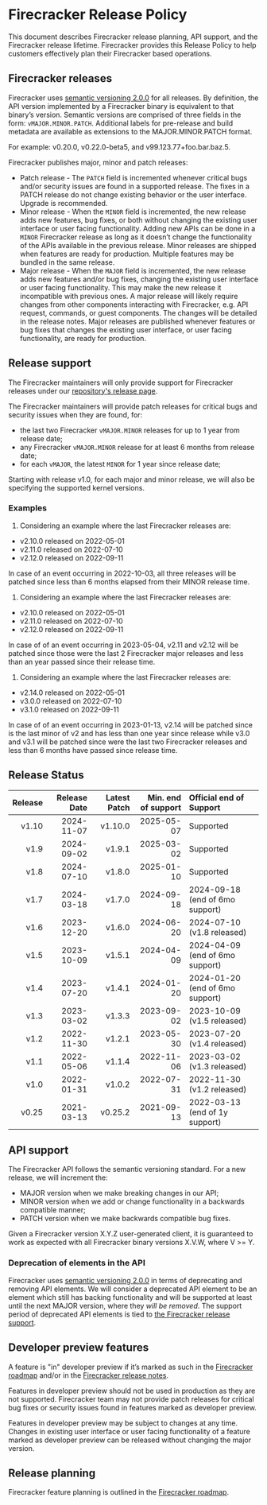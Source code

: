 # Firecracker Release Policy

This document describes Firecracker release planning, API support, and the
Firecracker release lifetime. Firecracker provides this Release Policy to help
customers effectively plan their Firecracker based operations.

## Firecracker releases

Firecracker uses
[semantic versioning 2.0.0](https://semver.org/spec/v2.0.0.html) for all
releases. By definition, the API version implemented by a Firecracker binary is
equivalent to that binary’s version. Semantic versions are comprised of three
fields in the form: `vMAJOR.MINOR.PATCH`. Additional labels for pre-release and
build metadata are available as extensions to the MAJOR.MINOR.PATCH format.

For example: v0.20.0, v0.22.0-beta5, and v99.123.77+foo.bar.baz.5.

Firecracker publishes major, minor and patch releases:

- Patch release - The `PATCH` field is incremented whenever critical bugs and/or
  security issues are found in a supported release. The fixes in a PATCH release
  do not change existing behavior or the user interface. Upgrade is recommended.
- Minor release - When the `MINOR` field is incremented, the new release adds
  new features, bug fixes, or both without changing the existing user interface
  or user facing functionality. Adding new APIs can be done in a `MINOR`
  Firecracker release as long as it doesn’t change the functionality of the APIs
  available in the previous release. Minor releases are shipped when features
  are ready for production. Multiple features may be bundled in the same
  release.
- Major release - When the `MAJOR` field is incremented, the new release adds
  new features and/or bug fixes, changing the existing user interface or user
  facing functionality. This may make the new release it incompatible with
  previous ones. A major release will likely require changes from other
  components interacting with Firecracker, e.g. API request, commands, or guest
  components. The changes will be detailed in the release notes. Major releases
  are published whenever features or bug fixes that changes the existing user
  interface, or user facing functionality, are ready for production.

## Release support

The Firecracker maintainers will only provide support for Firecracker releases
under our
[repository's release page](https://github.com/firecracker-microvm/firecracker/releases).

The Firecracker maintainers will provide patch releases for critical bugs and
security issues when they are found, for:

- the last two Firecracker `vMAJOR.MINOR` releases for up to 1 year from release
  date;
- any Firecracker `vMAJOR.MINOR` release for at least 6 months from release
  date;
- for each `vMAJOR`, the latest `MINOR` for 1 year since release date;

Starting with release v1.0, for each major and minor release, we will also be
specifying the supported kernel versions.

### Examples

1. Considering an example where the last Firecracker releases are:

- v2.10.0 released on 2022-05-01
- v2.11.0 released on 2022-07-10
- v2.12.0 released on 2022-09-11

In case of an event occurring in 2022-10-03, all three releases will be patched
since less than 6 months elapsed from their MINOR release time.

1. Considering an example where the last Firecracker releases are:

- v2.10.0 released on 2022-05-01
- v2.11.0 released on 2022-07-10
- v2.12.0 released on 2022-09-11

In case of of an event occurring in 2023-05-04, v2.11 and v2.12 will be patched
since those were the last 2 Firecracker major releases and less than an year
passed since their release time.

1. Considering an example where the last Firecracker releases are:

- v2.14.0 released on 2022-05-01
- v3.0.0 released on 2022-07-10
- v3.1.0 released on 2022-09-11

In case of of an event occurring in 2023-01-13, v2.14 will be patched since is
the last minor of v2 and has less than one year since release while v3.0 and
v3.1 will be patched since were the last two Firecracker releases and less than
6 months have passed since release time.

## Release Status

| Release | Release Date | Latest Patch | Min. end of support | Official end of Support         |
| ------: | -----------: | -----------: | ------------------: | :------------------------------ |
|   v1.10 |   2024-11-07 |      v1.10.0 |          2025-05-07 | Supported                       |
|    v1.9 |   2024-09-02 |       v1.9.1 |          2025-03-02 | Supported                       |
|    v1.8 |   2024-07-10 |       v1.8.0 |          2025-01-10 | Supported                       |
|    v1.7 |   2024-03-18 |       v1.7.0 |          2024-09-18 | 2024-09-18 (end of 6mo support) |
|    v1.6 |   2023-12-20 |       v1.6.0 |          2024-06-20 | 2024-07-10 (v1.8 released)      |
|    v1.5 |   2023-10-09 |       v1.5.1 |          2024-04-09 | 2024-04-09 (end of 6mo support) |
|    v1.4 |   2023-07-20 |       v1.4.1 |          2024-01-20 | 2024-01-20 (end of 6mo support) |
|    v1.3 |   2023-03-02 |       v1.3.3 |          2023-09-02 | 2023-10-09 (v1.5 released)      |
|    v1.2 |   2022-11-30 |       v1.2.1 |          2023-05-30 | 2023-07-20 (v1.4 released)      |
|    v1.1 |   2022-05-06 |       v1.1.4 |          2022-11-06 | 2023-03-02 (v1.3 released)      |
|    v1.0 |   2022-01-31 |       v1.0.2 |          2022-07-31 | 2022-11-30 (v1.2 released)      |
|   v0.25 |   2021-03-13 |      v0.25.2 |          2021-09-13 | 2022-03-13 (end of 1y support)  |

## API support

The Firecracker API follows the semantic versioning standard. For a new release,
we will increment the:

- MAJOR version when we make breaking changes in our API;
- MINOR version when we add or change functionality in a backwards compatible
  manner;
- PATCH version when we make backwards compatible bug fixes.

Given a Firecracker version X.Y.Z user-generated client, it is guaranteed to
work as expected with all Firecracker binary versions X.V.W, where V >= Y.

### Deprecation of elements in the API

Firecracker uses
[semantic versioning 2.0.0](https://semver.org/spec/v2.0.0.html) in terms of
deprecating and removing API elements. We will consider a deprecated API element
to be an element which still has backing functionality and will be supported at
least until the next MAJOR version, where they _will be removed_. The support
period of deprecated API elements is tied to
[the Firecracker release support](https://github.com/firecracker-microvm/firecracker/blob/main/docs/RELEASE_POLICY.md#release-support).

## Developer preview features

A feature is "in" developer preview if it’s marked as such in the
[Firecracker roadmap](https://github.com/orgs/firecracker-microvm/projects/42)
and/or in the
[Firecracker release notes](https://github.com/firecracker-microvm/firecracker/releases).

Features in developer preview should not be used in production as they are not
supported. Firecracker team may not provide patch releases for critical bug
fixes or security issues found in features marked as developer preview.

Features in developer preview may be subject to changes at any time. Changes in
existing user interface or user facing functionality of a feature marked as
developer preview can be released without changing the major version.

## Release planning

Firecracker feature planning is outlined in the
[Firecracker roadmap](https://github.com/firecracker-microvm/firecracker/projects).
